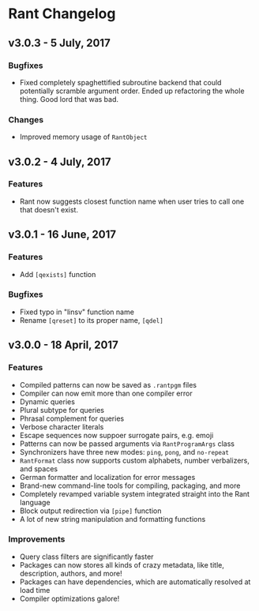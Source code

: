 # Rant Changelog

## v3.0.3 - 5 July, 2017

### Bugfixes
- Fixed completely spaghettified subroutine backend that could potentially scramble argument order. Ended up refactoring the whole thing. Good lord that was bad.

### Changes
- Improved memory usage of `RantObject`

## v3.0.2 - 4 July, 2017

### Features
- Rant now suggests closest function name when user tries to call one that doesn't exist.

## v3.0.1 - 16 June, 2017

### Features
- Add `[qexists]` function

### Bugfixes
- Fixed typo in "linsv" function name
- Rename `[qreset]` to its proper name, `[qdel]`

## v3.0.0 - 18 April, 2017

### Features

- Compiled patterns can now be saved as `.rantpgm` files
- Compiler can now emit more than one compiler error
- Dynamic queries
- Plural subtype for queries
- Phrasal complement for queries
- Verbose character literals
- Escape sequences now suppoer surrogate pairs, e.g. emoji
- Patterns can now be passed arguments via `RantProgramArgs` class
- Synchronizers have three new modes: `ping`, `pong`, and `no-repeat`
- `RantFormat` class now supports custom alphabets, number verbalizers, and spaces
- German formatter and localization for error messages
- Brand-new command-line tools for compiling, packaging, and more
- Completely revamped variable system integrated straight into the Rant language
- Block output redirection via `[pipe]` function
- A lot of new string manipulation and formatting functions

### Improvements
- Query class filters are significantly faster
- Packages can now stores all kinds of crazy metadata, like title, description, authors, and more!
- Packages can have dependencies, which are automatically resolved at load time
- Compiler optimizations galore!